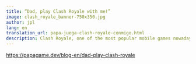 ```yaml
---
title: “Dad, play Clash Royale with me!”
image: clash_royale_banner-750x350.jpg
author: jpl
lang: en
translation_url: papa-juega-clash-royale-conmigo.html
description: Clash Royale, one of the most popular mobile games nowadays. I used to say I would never play it, but my son convinced me to try it.
---
```


https://papagame.dev/blog-en/dad-play-clash-royale
